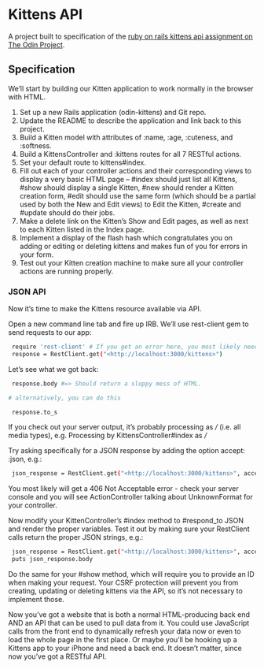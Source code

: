 # Kittens API

A project built to specification of the [ruby on rails kittens api assignment on
The Odin
Project](https://www.theodinproject.com/lessons/ruby-on-rails-kittens-api).

## Specification

We’ll start by building our Kitten application to work normally in the browser with HTML.

1. Set up a new Rails application (odin-kittens) and Git repo.
1. Update the README to describe the application and link back to this project.
1. Build a Kitten model with attributes of :name, :age, :cuteness, and :softness.
1. Build a KittensController and :kittens routes for all 7 RESTful actions.
1. Set your default route to kittens#index.
1. Fill out each of your controller actions and their corresponding views to display a very basic HTML page – #index should just list all Kittens, #show should display a single Kitten, #new should render a Kitten creation form, #edit should use the same form (which should be a partial used by both the New and Edit views) to Edit the Kitten, #create and #update should do their jobs.
1. Make a delete link on the Kitten’s Show and Edit pages, as well as next to each Kitten listed in the Index page.
1. Implement a display of the flash hash which congratulates you on adding or editing or deleting kittens and makes fun of you for errors in your form.
1. Test out your Kitten creation machine to make sure all your controller
   actions are running properly.

### JSON API

Now it’s time to make the Kittens resource available via API.

Open a new command line tab and fire up IRB. We’ll use rest-client gem to send requests to our app:

```bash
 require 'rest-client' # If you get an error here, you most likely need to install the gem.
 response = RestClient.get("<http://localhost:3000/kittens>")
```

Let’s see what we got back:

```bash
 response.body #=> Should return a sloppy mess of HTML.

# alternatively, you can do this

 response.to_s
```

If you check out your server output, it’s probably processing as */* (i.e. all media types), e.g. Processing by KittensController#index as */*

Try asking specifically for a JSON response by adding the option accept: :json, e.g.:

```bash
 json_response = RestClient.get("<http://localhost:3000/kittens>", accept: :json)
```

You most likely will get a 406 Not Acceptable error - check your server console and you will see ActionController talking about UnknownFormat for your controller.

Now modify your KittenController’s #index method to #respond_to JSON and render the proper variables.
Test it out by making sure your RestClient calls return the proper JSON strings, e.g.:

```bash
 json_response = RestClient.get("<http://localhost:3000/kittens>", accept: :json)
 puts json_response.body
```

Do the same for your #show method, which will require you to provide an ID when
making your request. Your CSRF protection will prevent you from creating,
updating or deleting kittens via the API, so it’s not necessary to implement
those.

Now you’ve got a website that is both a normal HTML-producing back end AND an API that can be used to pull data from it. You could use JavaScript calls from the front end to dynamically refresh your data now or even to load the whole page in the first place. Or maybe you’ll be hooking up a Kittens app to your iPhone and need a back end. It doesn’t matter, since now you’ve got a RESTful API.
